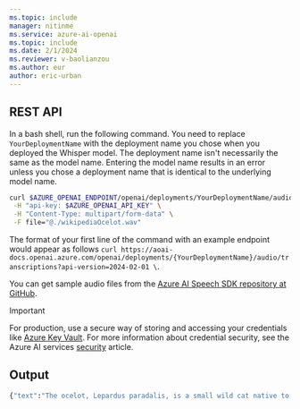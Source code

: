 ```yaml
---
ms.topic: include
manager: nitinme
ms.service: azure-ai-openai
ms.topic: include
ms.date: 2/1/2024
ms.reviewer: v-baolianzou
ms.author: eur
author: eric-urban
---
```


## REST API

In a bash shell, run the following command. You need to replace `YourDeploymentName` with the deployment name you chose when you deployed the Whisper model. The deployment name isn't necessarily the same as the model name. Entering the model name results in an error unless you chose a deployment name that is identical to the underlying model name.

```bash
curl $AZURE_OPENAI_ENDPOINT/openai/deployments/YourDeploymentName/audio/transcriptions?api-version=2024-02-01 \
 -H "api-key: $AZURE_OPENAI_API_KEY" \
 -H "Content-Type: multipart/form-data" \
 -F file="@./wikipediaOcelot.wav"
```

The format of your first line of the command with an example endpoint would appear as follows `curl https://aoai-docs.openai.azure.com/openai/deployments/{YourDeploymentName}/audio/transcriptions?api-version=2024-02-01 \`.

You can get sample audio files from the [Azure AI Speech SDK repository at GitHub](https://github.com/Azure-Samples/cognitive-services-speech-sdk/tree/master/sampledata/audiofiles).

> [!IMPORTANT]
> For production, use a secure way of storing and accessing your credentials like [Azure Key Vault](../../../key-vault/general/overview.md). For more information about credential security, see the Azure AI services [security](../../security-features.md) article.

## Output

```bash
{"text":"The ocelot, Lepardus paradalis, is a small wild cat native to the southwestern United States, Mexico, and Central and South America. This medium-sized cat is characterized by solid black spots and streaks on its coat, round ears, and white neck and undersides. It weighs between 8 and 15.5 kilograms, 18 and 34 pounds, and reaches 40 to 50 centimeters 16 to 20 inches at the shoulders. It was first described by Carl Linnaeus in 1758. Two subspecies are recognized, L. p. paradalis and L. p. mitis. Typically active during twilight and at night, the ocelot tends to be solitary and territorial. It is efficient at climbing, leaping, and swimming. It preys on small terrestrial mammals such as armadillo, opossum, and lagomorphs."}
```
